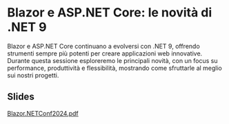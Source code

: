 # Blazor e ASP.NET Core: le novità di .NET 9

Blazor e ASP.NET Core continuano a evolversi con .NET 9, offrendo strumenti sempre più potenti per creare applicazioni web innovative. Durante questa sessione esploreremo le principali novità, con un focus su performance, produttività e flessibilità, mostrando come sfruttarle al meglio sui nostri progetti.

## Slides
[Blazor.NETConf2024.pdf](Blazor.NETConf2024.pdf)
